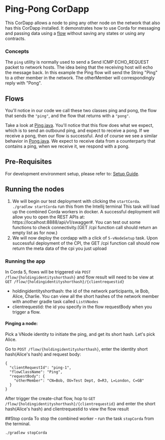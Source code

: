 # Ping-Pong CorDapp
This CorDapp allows a node to ping any other node on the network that also has this CorDapp installed.
It demonstrates how to use Corda for messaging and passing data using a [flow](https://docs.r3.com/en/platform/corda/5.0-beta/developing/ledger/flows.html) without saving any states or using any contracts.


### Concepts
The `ping` utility is normally used to send a Send ICMP ECHO_REQUEST packet to network hosts. The idea being that the receiving host will echo the message back.
In this example the Ping flow will send the String "Ping" to a other member in the network.
The otherMember will correspondingly reply with "Pong".

## Flows
You'll notice in our code we call these two classes ping and pong, the flow that sends the `"ping"`, and the flow that returns with a `"pong"`.

Take a look at [Ping.java](./workflows/src/main/java/com/r3/developers/pingpong/workflows/Ping.java).
You'll notice that this flow does what we expect, which is to send an outbound ping, and expect to receive a pong. 
If we receive a pong, then our flow is successful.
And of course we see a similar behavior in [Pong.java](./workflows/src/main/java/com/r3/developers/pingpong/workflows/Pong.java).
We expect to receive data from a counterparty that contains a ping, when we receive it, we respond with a pong.

## Pre-Requisites
For development environment setup, please refer to: [Setup Guide](https://docs.r3.com/).


## Running the nodes
1. We will begin our test deployment with clicking the `startCorda`. 
   `./gradlew startCorda` run this from the Intellij terminal
   This task will load up the combined Corda workers in docker.
   A successful deployment will allow you to open the REST APIs at: https://localhost:8888/api/v1/swagger#. 
   You can test out some functions to check connectivity.(GET /cpi function call should return an empty list as for now.)
2. We will now deploy the cordapp with a click of `5-vNodeSetup` task. Upon successful deployment of the CPI, 
   the GET /cpi function call should now return the meta data of the cpi you just upload


### Running the app
In Corda 5, flows will be triggered via `POST /flow/{holdingidentityshorthash}` and flow result will need to be view at 
`GET /flow/{holdingidentityshorthash}/{clientrequestid}`
* holdingidentityshorthash: the id of the network participants, ie Bob, Alice, Charlie. You can view all the short 
  hashes of the network member with another gradle task called `ListVNodes`
* clientrequestid: the id you specify in the flow requestBody when you trigger a flow.

####  Pinging a node:
Pick a VNode identity to initiate the ping, and get its short hash. Let's pick Alice.

Go to `POST /flow/{holdingidentityshorthash}`, enter the identity short hash(Alice's hash) and request body:
```
{
  "clientRequestId": "ping-1",
  "flowClassName": "Ping",
  "requestBody": {
    "otherMember": "CN=Bob, OU=Test Dept, O=R3, L=London, C=GB"
  }
}
```

After trigger the create-chat flow, hop to `GET /flow/{holdingidentityshorthash}/{clientrequestid}` and enter the short 
hash(Alice's hash) and clientrequestid to view the flow result

##Stop corda 
To stop the combined worker - run the task `stopCorda` from the terminal.
```
./gradlew stopCorda
```
